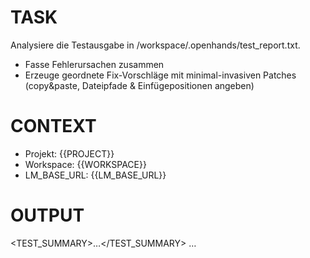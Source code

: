 # TASK
Analysiere die Testausgabe in /workspace/.openhands/test_report.txt.
- Fasse Fehlerursachen zusammen
- Erzeuge geordnete Fix-Vorschläge mit minimal-invasiven Patches (copy&paste, Dateipfade & Einfügepositionen angeben)

# CONTEXT
- Projekt: {{PROJECT}}
- Workspace: {{WORKSPACE}}
- LM_BASE_URL: {{LM_BASE_URL}}

# OUTPUT
<TEST_SUMMARY>…</TEST_SUMMARY>
<PATCHES>…</PATCHES>
